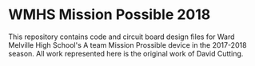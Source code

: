 # WMHS Mission Possible 2018 # 

This repository contains code and circuit board design files for Ward Melville High School's A team Mission Prossible device in the 2017-2018 season. All work represented here is the original work of David Cutting.
